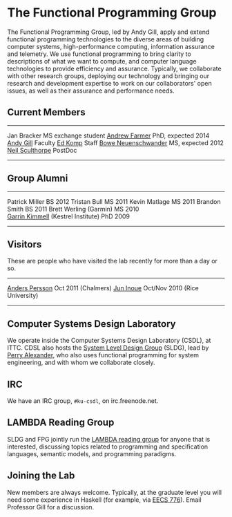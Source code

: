 
The Functional Programming Group
================================

<div class="teaser">


The Functional Programming Group, led by Andy Gill, apply and extend
functional programming technologies to the diverse areas of building
computer systems, high-performance computing, information assurance and
telemetry. We use functional programming to bring clarity to
descriptions of what we want to compute, and computer language
technologies to provide efficiency and assurance. Typically, we
collaborate with other research groups, deploying our technology and
bringing our research and development expertise to work on our
collaborators' open issues, as well as their assurance and performance
needs.

</div>

## Current Members

<div class="row"><div class="span4">

-----------                                                     --------------------
Jan Bracker                                                     MS exchange student
[Andrew Farmer](/users/andrewfarmer)                            PhD, expected 2014
[Andy Gill](/Users/AndyGill)                                    Faculty
[Ed Komp](http://www.ittc.ku.edu/view_contact.phtml?id=28)      Staff
[Bowe Neuenschwander](/users/boweneuenschwander)                MS, expected 2012
[Neil Sculthorpe](/users/neilsculthorpe)                        PostDoc
-----------                                                     -------------------

</div></div>

## Group Alumni

<div class="row"><div class="span4">

-----------                                                                     ---------
Patrick Miller                                                                  BS 2012
Tristan Bull                                                                    MS 2011
Kevin Matlage                                                                   MS 2011
Brandon Smith                                                                   BS 2011
Brett Werling  (Garmin)                                                         MS 2010         
[Garrin Kimmell](http://www.ittc.ku.edu/~kimmell/) (Kestrel Institute)          PhD 2009        
-----------                                                                     --------

</div></div>


## Visitors

These are people who have visited the lab recently for more than a day or so.

<div class="row"><div class="span4">
        
------------------------------------------------------------                    --------                -----------
[Anders Persson](http://www.chalmers.se/cse/EN/people/persson-anders)           Oct 2011                (Chalmers)
[Jun Inoue](http://www.owlnet.rice.edu/~ji2)                                    Oct/Nov 2010            (Rice University)
------------------------------------------------------------                    ----------              ------------

</div></div>


Computer Systems Design Laboratory
----------------------------------

We operate inside the Computer Systems Design Laboratory (CSDL), at
ITTC. CDSL also hosts the [System Level Design
Group](https://wiki.ittc.ku.edu/sldg_wiki/index.php/Main_Page) (SLDG),
lead by [Perry Alexander](http://www.ittc.ku.edu/~alex/), who also uses
functional programming for system engineering, and with whom we
collaborate closely.

IRC
---

We have an IRC group, `#ku-csdl`, on irc.freenode.net.

LAMBDA Reading Group
--------------------

SLDG and FPG jointly run the [LAMBDA reading
group](https://wiki.ittc.ku.edu/lambda/Main_Page) for anyone that is
interested, discussing topics related to programming and specification
languages, semantic models, and programming paradigms.

Joining the Lab
---------------

New members are always welcome. Typically, at the graduate level you
will need some experience in Haskell (for example, via [EECS 776](/Members/AndyGill/Teaching/EECS776)).
Email Professor Gill for a discussion.

